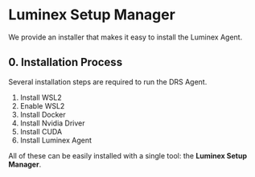 # Luminex Setup Manager  
We provide an installer that makes it easy to install the Luminex Agent.

## 0. Installation Process  
Several installation steps are required to run the DRS Agent.

1. Install WSL2  
2. Enable WSL2  
3. Install Docker  
4. Install Nvidia Driver  
5. Install CUDA  
6. Install Luminex Agent  

All of these can be easily installed with a single tool: the **Luminex Setup Manager**.
